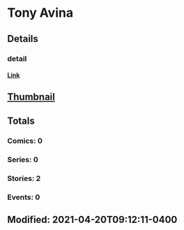 # Tony  Avina 
## Details
### detail
#### [Link](http://marvel.com/comics/creators/13862/tony_avina?utm_campaign=apiRef&utm_source=225578a89fc76f3d20fbffda5d17a88d)
## [Thumbnail](http://i.annihil.us/u/prod/marvel/i/mg/b/40/image_not_available.jpg)
## Totals
### Comics: 0
### Series: 0
### Stories: 2
### Events: 0
## Modified: 2021-04-20T09:12:11-0400